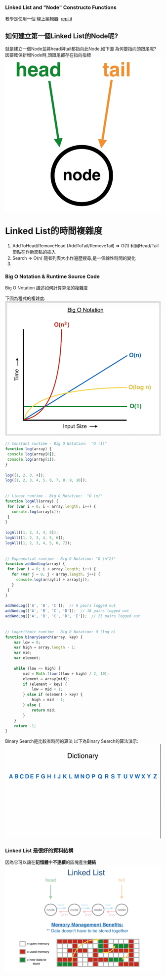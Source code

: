 ### Linked List and "Node" Constructo Functions ###

教學是使用一個 線上編輯器: [repl.it](https://repl.it)

## 如何建立第一個Linked List的Node呢? ###
就是建立一個Node並將head與tail都指向此Node,如下圖
為何要指向頭跟尾呢?
因要確保新增Node時,頭跟尾都存在指向指標
![第一個LinkedList的Node](img/firstLinkedListNode.png)

<h1>Linked List的時間複雜度</h1>

1. AddToHead/RemoveHead (AddToTail/RemoveTail) => O(1) 
   利用Head/Tail節點在作新節點的插入
2. Search => O(n)
   隨者列表大小作遍歷搜尋,是一個線性時間的變化
3. 


### Big O Notation & Runtime Source Code ###

Big O Notation 講述如何計算算法的複雜度

下圖為程式的複雜度:
![空間複雜度](img/空間複雜度.png)

```javascript
// Constant runtime - Big O Notation:  "O (1)"
function log(array) {
 console.log(array[0]);
 console.log(array[1]);
}
 
log([1, 2, 3, 4]);
log([1, 2, 3, 4, 5, 6, 7, 8, 9, 10]);
 
 
// Linear runtime - Big O Notation:  "O (n)"
function logAll(array) {
 for (var i = 0; i < array.length; i++) {
   console.log(array[i]); 
 }
}
 
logAll([1, 2, 3, 4, 5]);
logAll([1, 2, 3, 4, 5, 6]);
logAll([1, 2, 3, 4, 5, 6, 7]);
 
 
// Exponential runtime - Big O Notation: "O (n^2)"
function addAndLog(array) {
 for (var i = 0; i < array.length; i++) {
   for (var j = 0; j < array.length; j++) {
     console.log(array[i] + array[j]);
   }
 } 
}
 
addAndLog(['A', 'B', 'C']);  // 9 pairs logged out
addAndLog(['A', 'B', 'C', 'D']);  // 16 pairs logged out
addAndLog(['A', 'B', 'C', 'D', 'E']);  // 25 pairs logged out
 
 
// Logarithmic runtime - Big O Notation: O (log n)
function binarySearch(array, key) {
    var low = 0;
    var high = array.length - 1;
    var mid;
    var element;
    
    while (low <= high) {
        mid = Math.floor((low + high) / 2, 10);
        element = array[mid];
        if (element < key) {
            low = mid + 1;
        } else if (element > key) {
            high = mid - 1;
        } else {
            return mid;
        }
    }
    return -1;
}

```

Binary Search是比較省時間的算法
以下為Binary Search的算法演示:
![演示圖](img/binarySearch.gif)


### Linked List 是很好的資料結構 ###
因為它可以讓在**記憶體**中**不連續**的區塊產生**鏈結**
![演示圖](img/memoryManagement.png)

